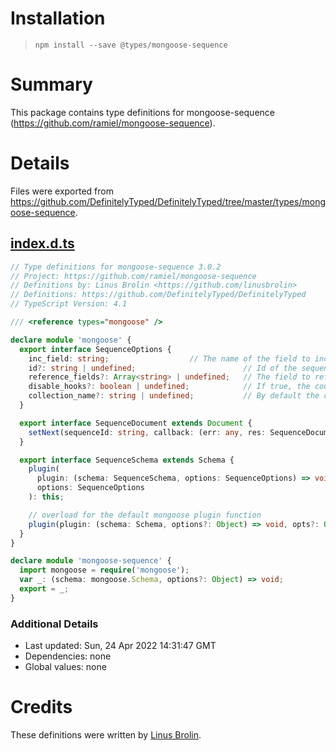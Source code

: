 # Installation
> `npm install --save @types/mongoose-sequence`

# Summary
This package contains type definitions for mongoose-sequence (https://github.com/ramiel/mongoose-sequence).

# Details
Files were exported from https://github.com/DefinitelyTyped/DefinitelyTyped/tree/master/types/mongoose-sequence.
## [index.d.ts](https://github.com/DefinitelyTyped/DefinitelyTyped/tree/master/types/mongoose-sequence/index.d.ts)
````ts
// Type definitions for mongoose-sequence 3.0.2
// Project: https://github.com/ramiel/mongoose-sequence
// Definitions by: Linus Brolin <https://github.com/linusbrolin>
// Definitions: https://github.com/DefinitelyTyped/DefinitelyTyped
// TypeScript Version: 4.1

/// <reference types="mongoose" />

declare module 'mongoose' {
  export interface SequenceOptions {
    inc_field: string;                  // The name of the field to increment. Mandatory, default is _id
    id?: string | undefined;                        // Id of the sequence. Is mandatory only for scoped sequences but its use is strongly encouraged.
    reference_fields?: Array<string> | undefined;   // The field to reference for a scoped counter. Optional
    disable_hooks?: boolean | undefined;            // If true, the counter will not be incremented on saving a new document. Default to false
    collection_name?: string | undefined;           // By default the collection name to mantain the status of the counters is counters. You can override it using this option
  }

  export interface SequenceDocument extends Document {
    setNext(sequenceId: string, callback: (err: any, res: SequenceDocument) => void): void;
  }

  export interface SequenceSchema extends Schema {
    plugin(
      plugin: (schema: SequenceSchema, options: SequenceOptions) => void,
      options: SequenceOptions
    ): this;

    // overload for the default mongoose plugin function
    plugin(plugin: (schema: Schema, options?: Object) => void, opts?: Object): this;
  }
}

declare module 'mongoose-sequence' {
  import mongoose = require('mongoose');
  var _: (schema: mongoose.Schema, options?: Object) => void;
  export = _;
}

````

### Additional Details
 * Last updated: Sun, 24 Apr 2022 14:31:47 GMT
 * Dependencies: none
 * Global values: none

# Credits
These definitions were written by [Linus Brolin](https://github.com/linusbrolin).
